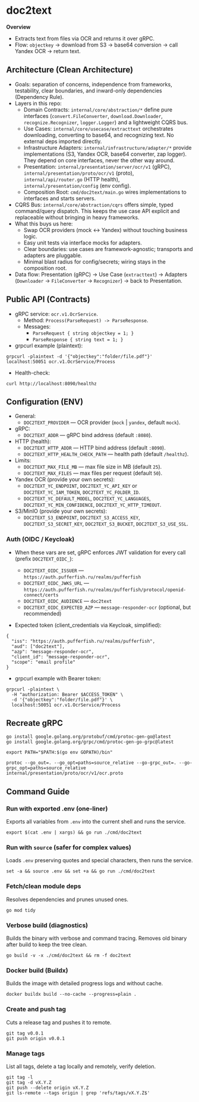 # doc2text

**Overview**

- Extracts text from files via OCR and returns it over gRPC.
- Flow: `objectkey` → download from S3 → base64 conversion → call Yandex OCR → return text.

## Architecture (Clean Architecture)

- Goals: separation of concerns, independence from frameworks, testability, clear boundaries, and inward-only dependencies (Dependency Rule).
- Layers in this repo:
  - Domain Contracts: `internal/core/abstraction/*` define pure interfaces (`convert.FileConverter`, `download.Downloader`, `recognize.Recognizer`, `logger.Logger`) and a lightweight CQRS bus.
  - Use Cases: `internal/core/usecase/extracttext` orchestrates downloading, converting to base64, and recognizing text. No external deps imported directly.
  - Infrastructure Adapters: `internal/infrastructure/adapter/*` provide implementations (S3, Yandex OCR, base64 converter, zap logger). They depend on core interfaces, never the other way around.
  - Presentation: `internal/presentation/server/ocr/v1` (gRPC), `internal/presentation/proto/ocr/v1` (proto), `internal/api/router.go` (HTTP health), `internal/presentation/config` (env config).
  - Composition Root: `cmd/doc2text/main.go` wires implementations to interfaces and starts servers.
- CQRS Bus: `internal/core/abstraction/cqrs` offers simple, typed command/query dispatch. This keeps the use case API explicit and replaceable without bringing in heavy frameworks.
- What this buys us here:
  - Swap OCR providers (mock ↔ Yandex) without touching business logic.
  - Easy unit tests via interface mocks for adapters.
  - Clear boundaries: use cases are framework-agnostic; transports and adapters are pluggable.
  - Minimal blast radius for config/secrets; wiring stays in the composition root.
- Data flow: Presentation (gRPC) → Use Case (`extracttext`) → Adapters (`Downloader` → `FileConverter` → `Recognizer`) → back to Presentation.

## Public API (Contracts)

- gRPC service: `ocr.v1.OcrService`.
  - Method: `Process(ParseRequest) -> ParseResponse`.
  - Messages:
    - `ParseRequest { string objectkey = 1; }`
    - `ParseResponse { string text = 1; }`
- grpcurl example (plaintext):

```
grpcurl -plaintext -d '{"objectkey":"folder/file.pdf"}' localhost:50051 ocr.v1.OcrService/Process
```

- Health-check:

```
curl http://localhost:8090/healthz
```

## Configuration (ENV)

- General:
  - `DOC2TEXT_PROVIDER` — OCR provider (`mock` | `yandex`, default `mock`).
- gRPC:
  - `DOC2TEXT_ADDR` — gRPC bind address (default `:8080`).
- HTTP (health):
  - `DOC2TEXT_HTTP_ADDR` — HTTP bind address (default `:8090`).
  - `DOC2TEXT_HTTP_HEALTH_CHECK_PATH` — health path (default `/healthz`).
- Limits:
  - `DOC2TEXT_MAX_FILE_MB` — max file size in MB (default `25`).
  - `DOC2TEXT_MAX_FILES` — max files per request (default `50`).
- Yandex OCR (provide your own secrets):
  - `DOC2TEXT_YC_ENDPOINT`, `DOC2TEXT_YC_API_KEY` or `DOC2TEXT_YC_IAM_TOKEN`, `DOC2TEXT_YC_FOLDER_ID`.
  - `DOC2TEXT_YC_DEFAULT_MODEL`, `DOC2TEXT_YC_LANGUAGES`, `DOC2TEXT_YC_MIN_CONFIDENCE`, `DOC2TEXT_YC_HTTP_TIMEOUT`.
- S3/MinIO (provide your own secrets):
  - `DOC2TEXT_S3_ENDPOINT`, `DOC2TEXT_S3_ACCESS_KEY`, `DOC2TEXT_S3_SECRET_KEY`, `DOC2TEXT_S3_BUCKET`, `DOC2TEXT_S3_USE_SSL`.

### Auth (OIDC / Keycloak)

- When these vars are set, gRPC enforces JWT validation for every call (prefix `DOC2TEXT_OIDC_`):
  - `DOC2TEXT_OIDC_ISSUER` — `https://auth.pufferfish.ru/realms/pufferfish`
  - `DOC2TEXT_OIDC_JWKS_URL` — `https://auth.pufferfish.ru/realms/pufferfish/protocol/openid-connect/certs`
  - `DOC2TEXT_OIDC_AUDIENCE` — `doc2text`
  - `DOC2TEXT_OIDC_EXPECTED_AZP` — `message-responder-ocr` (optional, but recommended)

- Expected token (client_credentials via Keycloak, simplified):

```
{
  "iss": "https://auth.pufferfish.ru/realms/pufferfish",
  "aud": ["doc2text"],
  "azp": "message-responder-ocr",
  "client_id": "message-responder-ocr",
  "scope": "email profile"
}
```

- grpcurl example with Bearer token:

```
grpcurl -plaintext \
  -H "authorization: Bearer $ACCESS_TOKEN" \
  -d '{"objectkey":"folder/file.pdf"}' \
  localhost:50051 ocr.v1.OcrService/Process
```

## Recreate gRPC

```
go install google.golang.org/protobuf/cmd/protoc-gen-go@latest
go install google.golang.org/grpc/cmd/protoc-gen-go-grpc@latest

export PATH="$PATH:$(go env GOPATH)/bin"

protoc --go_out=. --go_opt=paths=source_relative --go-grpc_out=. --go-grpc_opt=paths=source_relative internal/presentation/proto/ocr/v1/ocr.proto
```

## Command Guide

### Run with exported .env (one‑liner)

Exports all variables from `.env` into the current shell and runs the service.

```
export $(cat .env | xargs) && go run ./cmd/doc2text
```

### Run with `source` (safer for complex values)

Loads `.env` preserving quotes and special characters, then runs the service.

```
set -a && source .env && set +a && go run ./cmd/doc2text
```

### Fetch/clean module deps

Resolves dependencies and prunes unused ones.

```
go mod tidy
```

### Verbose build (diagnostics)

Builds the binary with verbose and command tracing. Removes old binary after build to keep the tree clean.

```
go build -v -x ./cmd/doc2text && rm -f doc2text
```

### Docker build (Buildx)

Builds the image with detailed progress logs and without cache.

```
docker buildx build --no-cache --progress=plain .
```

### Create and push tag

Cuts a release tag and pushes it to remote.

```
git tag v0.0.1
git push origin v0.0.1
```

### Manage tags

List all tags, delete a tag locally and remotely, verify deletion.

```
git tag -l
git tag -d vX.Y.Z
git push --delete origin vX.Y.Z
git ls-remote --tags origin | grep 'refs/tags/vX.Y.Z$'
```
